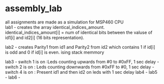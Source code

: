 # assembly_lab
all assignments are made as a simulation for MSP460 CPU  
lab1 - creates the array identical_indices_amount. identical_indices_amount[i] = num of identical bits between the valuse of id1[i] and id2[i] (16 bits representation).

lab2 - creates Parity1 from id1 and Parity2 from id2 which contains 1 if id[i] is odd and 0 if id[i] is even. 
ising stack memmory

lab3 - switch 1 is on :Leds counting upwards from #0 to #0xFF, 1 sec delay
     -  switch 2 is on : Leds counting downwards from #0xFF to #0, 1 sec delay
     - switch 4 is on : Present id1 and then id2 on leds with 1 sec delay
lab4 -
lab5 -
lab6 -
